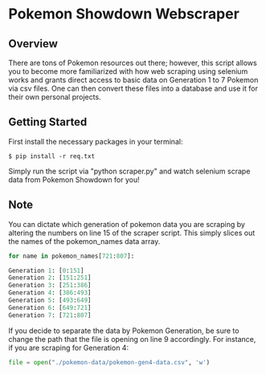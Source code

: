 # Pokemon Showdown Webscraper

## Overview

There are tons of Pokemon resources out there; however, this script allows you to become more familiarized with how web scraping using selenium works and grants direct access to basic data on Generation 1 to 7 Pokemon via csv files. One can then convert these files into a database and use it for their own personal projects.

## Getting Started
First install the necessary packages in your terminal:
```
$ pip install -r req.txt
```
Simply run the script via "python scraper.py" and watch selenium scrape data from Pokemon Showdown for you!


## Note
You can dictate which generation of pokemon data you are scraping by altering the numbers on line 15 of the scraper script. This simply slices out the names of the pokemon_names data array.

```python
for name in pokemon_names[721:807]:
```
```python
Generation 1: [0:151]
Generation 2: [151:251]
Generation 3: [251:386]
Generation 4: [386:493]
Generation 5: [493:649]
Generation 6: [649:721]
Generation 7: [721:807]
```
If you decide to separate the data by Pokemon Generation, be sure to change the path that the file is opening on line 9 accordingly. For instance, if you are scraping for Generation 4:

```python
file = open("./pokemon-data/pokemon-gen4-data.csv", 'w')
```